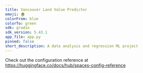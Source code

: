```yaml
---
title: Vancouver Land Value Predictor
emoji: 🏠
colorFrom: blue
colorTo: green
sdk: gradio
sdk_version: 5.43.1
app_file: app.py
pinned: false
short_description: A data analysis and regression ML project
---
```


Check out the configuration reference at https://huggingface.co/docs/hub/spaces-config-reference
